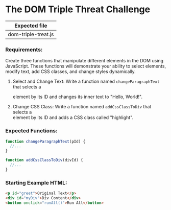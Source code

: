 # The DOM Triple Threat Challenge

| Expected file       |
| ------------------- |
| dom-triple-treat.js |

### Requirements:

Create three functions that manipulate different elements in the DOM using JavaScript. These functions will demonstrate your ability to select elements, modify text, add CSS classes, and change styles dynamically.

1. Select and Change Text: Write a function named `changeParagraphText` that selects a <p> element by its ID and changes its inner text to "Hello, World!".
2. Change CSS Class: Write a function named `addCssClassToDiv` that selects a <div> element by its ID and adds a CSS class called "highlight".

### Expected Functions:

```js
function changeParagraphText(pId) {
  //...
}

function addCssClassToDiv(divId) {
  //...
}
```

### Starting Example HTML:

```html
<p id="greet">Original Text</p>
<div id="myDiv">Div Content</div>
<button onclick="runAll()">Run All</button>
```
